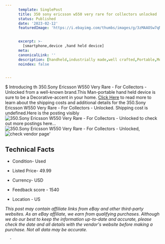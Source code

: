 ```yaml
---
      template: SinglePost
      title: 350 sony ericsson w550 very rare for collectors unlocked
      status: Published
      date: '2023-02-12'
      featuredImage: 'https://i.ebayimg.com/thumbs/images/g/3zMAAOSw7qNj53G2/s-l225.jpg'
       

      excerpt: >-
        [smartphone,device ,hand held device]
      meta:
      canonicalLink: ''
      description: [handheld,industrially made,well crafted,Portable,Mobile,Compact,Convenient,Lightweight,Maneuverable,Man-portable,Miniature,Carriable,Hand-held,Light,Holdable,Transportable,Mobile device,Pocket-sized,On-the-go,Wireless,Cordless,Compact size,Convenient size, smartphone,device ,hand held device]
      noindex: false
      

---
```

$
      Introducing th 350.Sony Ericsson W550 Very Rare - For Collectors - Unlocked from a well-known brand.This Man-portable hand held device is sure to be a Decorative-accent in your home. [Click Here](https://www.ebay.com/itm/165933842259?hash=item26a26d7f53%3Ag%3A3zMAAOSw7qNj53G2&mkevt=1&mkcid=1&mkrid=711-53200-19255-0&campid=%253CePNCampaignId%253E&customid=%253CreferenceId%253E&toolid=10049) to read more to learn about the shipping costs and additional details for the 350.Sony Ericsson W550 Very Rare - For Collectors - Unlocked. Shipping cost is undefined.Here is the posting visibly ![350.Sony Ericsson W550 Very Rare - For Collectors - Unlocked](https://i.ebayimg.com/thumbs/images/g/3zMAAOSw7qNj53G2/s-l225.jpg) to check out more postings here... ![350.Sony Ericsson W550 Very Rare - For Collectors - Unlocked](https://i.ebayimg.com/images/g/3zMAAOSw7qNj53G2/s-l1600.jpg), ![check vendor page](https://origin-galleryplus.ebayimg.com/ws/web/165933842259_2_0_1/225x225.jpg,https://origin-galleryplus.ebayimg.com/ws/web/165933842259_3_0_1/225x225.jpg,https://origin-galleryplus.ebayimg.com/ws/web/165933842259_4_0_1/225x225.jpg,https://origin-galleryplus.ebayimg.com/ws/web/165933842259_5_0_1/225x225.jpg,https://origin-galleryplus.ebayimg.com/ws/web/165933842259_6_0_1/225x225.jpg,https://origin-galleryplus.ebayimg.com/ws/web/165933842259_7_0_1/225x225.jpg,https://origin-galleryplus.ebayimg.com/ws/web/165933842259_8_0_1/225x225.jpg)'

      

 ## Technical Facts 



     
      

 - Condition- Used 


      

 - Listed Price- 49.99 


      

 - Currency- USD 


      

 - Feedback score - 1540 


      

 - Location - US 


      
      

 *_This post may contain affiliate links from eBay and other third-party websites. As an eBay affiliate, we earn from qualifying purchases. Although we do our best to keep the information up-to-date and accurate, please check the date and all details with the vendor's website before making a purchase. Not all data may be accurate._*




      -
